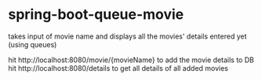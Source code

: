 # spring-boot-queue-movie
takes input of movie name and displays all the movies' details entered yet (using queues)

hit http://localhost:8080/movie/{movieName} to add the movie details to DB
hit http://localhost:8080/details to get all details of all added movies
